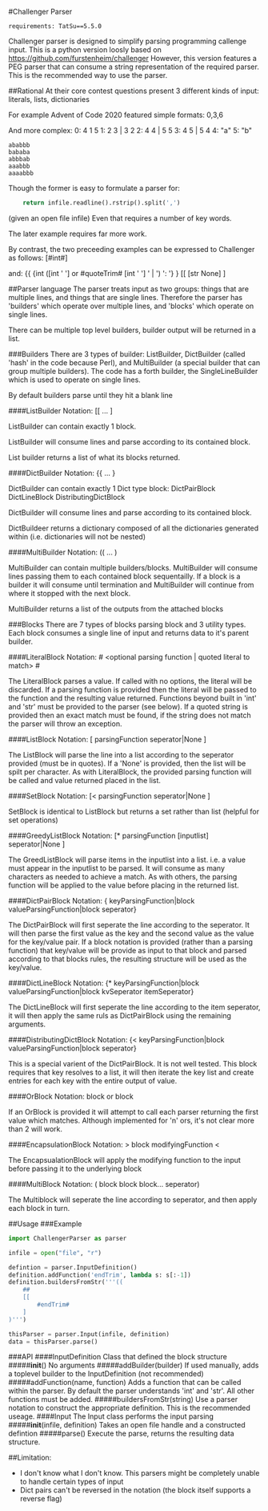 #Challenger Parser

    requirements: TatSu==5.5.0

Challenger parser is designed to simplify parsing programming callenge input.
This is a python version loosly based on https://github.com/furstenheim/challenger
However, this version features a PEG parser that can consume a string representation
of the required parser. This is the recommended way to use the parser.

##Rational
At their core contest questions present 3 different kinds of input:
literals,
lists,
dictionaries

For example Advent of Code 2020 featured simple formats:
    0,3,6

And more complex:
    0: 4 1 5
    1: 2 3 | 3 2
    2: 4 4 | 5 5
    3: 4 5 | 5 4
    4: "a"
    5: "b"

    ababbb
    bababa
    abbbab
    aaabbb
    aaaabbb

Though the former is easy to formulate a parser for:
```python
    return infile.readline().rstrip().split(',')
```
(given an open file infile)
Even that requires a number of key words.

The later example requires far more work.

By contrast, the two preceeding examples can be expressed to Challenger as follows:
    [#int#]

and:
    {{
        {int ([int ' '] or #quoteTrim# [int ' '] ' | ') ': '}
    }
    [[
        [str None]
    ]

##Parser language
The parser treats input as two groups: things that are multiple lines, and things that are single lines. Therefore the parser has 'builders' which operate over multiple lines, and 'blocks' which operate on single lines.

There can be multiple top level builders, builder output will be returned in a list.

###Builders
There are 3 types of builder: ListBuilder, DictBuilder (called 'hash' in the code because Perl), and MultiBuilder (a special builder that can group multiple builders). The code has a forth builder, the SingleLineBuilder which is used to operate on single lines.

By default builders parse until they hit a blank line

####ListBuilder
Notation:
    [[
        ...
    ] <optional end of section indicator>

ListBuilder can contain exactly 1 block.

ListBuilder will consume lines and parse according to its contained block.

List builder returns a list of what its blocks returned.

####DictBuilder
Notation:
    {{
        ...
    } <optional end of section indicator>

DictBuilder can contain exactly 1 Dict type block:
    DictPairBlock
    DictLineBlock
    DistributingDictBlock

DictBuilder will consume lines and parse according to its contained block.

DictBuildeer returns a dictionary composed of all the dictionaries generated within (i.e. dictionaries will not be nested)

####MultiBuilder
Notation:
    ((
        ...
    ) <optional end of section indicator>

MultiBuilder can contain multiple builders/blocks. MultiBuilder will consume lines passing them to each contained block sequentailly. If a block is a builder it will consume until termination and MultiBuilder will continue from where it stopped with the next block.

MultiBuilder returns a list of the outputs from the attached blocks

###Blocks
There are 7 types of blocks parsing block and 3 utility types. Each block consumes a single line of input and returns data to it's parent builder.

####LiteralBlock
Notation:
    # <optional parsing function | quoted literal to match> #

The LiteralBlock parses a value. If called with no options, the literal will be discarded. If a parsing function is provided then the literal will be passed to the function and the resulting value returned. Functions beyond built in 'int' and 'str' must be provided to the parser (see below). If a quoted string is provided then an exact match must be found, if the string does not match the parser will throw an exception.

####ListBlock
Notation:
    [ parsingFunction seperator|None ]

The ListBlock will parse the line into a list according to the seperator provided (must be in quotes). If a 'None' is provided, then the list will be spilt per character. As with LiteralBlock, the provided parsing function will be called and value returned placed in the list.

####SetBlock
Notation:
    [< parsingFunction seperator|None ]

SetBlock is identical to ListBlock but returns a set rather than list (helpful
for set operations)

####GreedyListBlock
Notation:
    [* parsingFunction [inputlist] seperator|None ]

The GreedListBlock will parse items in the inputlist into a list. i.e. a value must appear in the inputlist to be parsed. It will consume as many characters as needed to achieve a match. As with others, the parsing function will be applied to the value before placing in the returned list.

####DictPairBlock
Notation:
    { keyParsingFunction|block valueParsingFunction|block seperator}

The DictPairBlock will first seperate the line according to the seperator. It will then parse the first value as the key and the second value as the value for the key/value pair. If a block notation is provided (rather than a parsing function) that key/value will be provide as input to that block and parsed according to that blocks rules, the resulting structure will be used as the key/value.

####DictLineBlock
Notation:
    {* keyParsingFunction|block valueParsingFunction|block kvSeperator itemSeperator}

The DictLineBlock will first seperate the line according to the item seperator, it will then apply the same ruls as DictPairBlock using the remaining arguments.

####DistributingDictBlock
Notation:
    {< keyParsingFunction|block valueParsingFunction|block seperator}

This is a special varient of the DictPairBlock. It is not well tested. This block requires that key resolves to a list, it will then iterate the key list and create entries for each key with the entire output of value.

####OrBlock
Notation:
    block or block

If an OrBlock is provided it will attempt to call each parser returning the first value which matches. Although implemented for 'n' ors, it's not clear more than 2 will work.

####EncapsulationBlock
Notation:
    > block modifyingFunction <

The EncapsualationBlock will apply the modifying function to the input before passing it to the underlying block

####MultiBlock
Notation:
    ( block block block... seperator)

The Multiblock will seperate the line according to seperator, and then apply each block in turn.

##Usage
###Example
```python
import ChallengerParser as parser

infile = open("file", "r")

defintion = parser.InputDefinition()
definition.addFunction('endTrim', lambda s: s[:-1])
definition.buildersFromStr('''((
    ##
    [[
        #endTrim#
    ]
)''')

thisParser = parser.Input(infile, definition)
data = thisParser.parse()
```

###API
####InputDefinition
Class that defined the block structure
#####__init__()
No arguments
#####addBuilder(builder)
If used manually, adds a toplevel builder to the InputDefinition (not recommended)
#####addFunction(name, function)
Adds a function that can be called within the parser. By default the parser understands 'int' and 'str'. All other functions must be added.
#####buildersFromStr(string)
Use a parser notation to construct the appropriate definition. This is the recommended useage.
####Input
The Input class performs the input parsing
#####__init__(infile, definition)
Takes an open file handle and a constructed defintion
#####parse()
Execute the parse, returns the resulting data structure.

##Limitation:
* I don't know what I don't know. This parsers might be completely unable to handle certain types of input
* Dict pairs can't be reversed in the notation (the block itself supports a reverse flag)